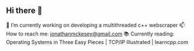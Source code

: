 ## Hi there 👋

<!--
**JMcKesey/JMcKesey** is a ✨ _special_ ✨ repository because its `README.md` (this file) appears on your GitHub profile.

Here are some ideas to get you started:
-->

🔭 I’m currently working on developing a multithreaded c++ webscraper
📫 How to reach me: jonathanmckesey@gmail.com
📚 Currently reading: Operating Systems in Three Easy Pieces | TCP/IP Illustrated | learncpp.com
